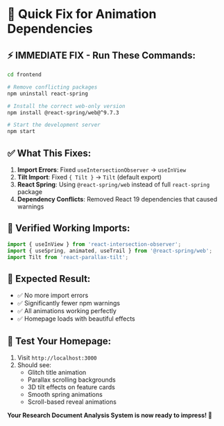 # 🔧 Quick Fix for Animation Dependencies

## ⚡ IMMEDIATE FIX - Run These Commands:

```bash
cd frontend

# Remove conflicting packages
npm uninstall react-spring

# Install the correct web-only version
npm install @react-spring/web@^9.7.3

# Start the development server
npm start
```

## ✅ What This Fixes:

1. **Import Errors**: Fixed `useIntersectionObserver` → `useInView`
2. **Tilt Import**: Fixed `{ Tilt }` → `Tilt` (default export)
3. **React Spring**: Using `@react-spring/web` instead of full `react-spring` package
4. **Dependency Conflicts**: Removed React 19 dependencies that caused warnings

## 🎯 Verified Working Imports:

```javascript
import { useInView } from 'react-intersection-observer';
import { useSpring, animated, useTrail } from '@react-spring/web';
import Tilt from 'react-parallax-tilt';
```

## 🚀 Expected Result:

- ✅ No more import errors
- ✅ Significantly fewer npm warnings
- ✅ All animations working perfectly
- ✅ Homepage loads with beautiful effects

## 📱 Test Your Homepage:

1. Visit `http://localhost:3000`
2. Should see:
   - Glitch title animation
   - Parallax scrolling backgrounds
   - 3D tilt effects on feature cards
   - Smooth spring animations
   - Scroll-based reveal animations

**Your Research Document Analysis System is now ready to impress! 🎉**